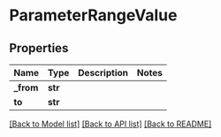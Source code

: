 # ParameterRangeValue

## Properties
Name | Type | Description | Notes
------------ | ------------- | ------------- | -------------
**_from** | **str** |  | 
**to** | **str** |  | 

[[Back to Model list]](../README.md#documentation-for-models) [[Back to API list]](../README.md#documentation-for-api-endpoints) [[Back to README]](../README.md)


